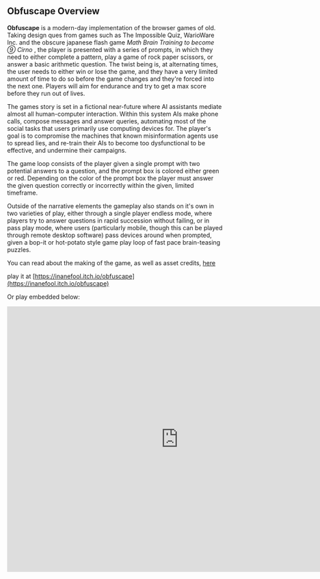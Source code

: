 ## Obfuscape Overview

**Obfuscape** is a modern-day implementation of the browser games of old. Taking design ques from games such as The Impossible Quiz, WarioWare Inc. and the obscure japanese flash game *Math Brain Training to become ⑨ Cirno* , the player is presented with a series of prompts, in which they need to either complete a pattern, play a game of rock paper scissors, or answer a basic arithmetic question. The twist being is, at alternating times, the user needs to either win or lose the game, and they have a very limited amount of time to do so before the game changes and they're forced into the next one. Players will aim for endurance and try to get a max score before they run out of lives. 

The games story is set in a fictional near-future where AI assistants mediate almost all human-computer interaction. Within this system AIs make phone calls, compose messages and answer queries, automating most of the social tasks that users primarily use computing devices for. The player's goal is to compromise the machines that known misinformation agents use to spread lies, and re-train their AIs to become too dysfunctional to be effective, and undermine their campaigns. 

The game loop consists of the player given a single prompt with two potential answers to a question, and the prompt box is colored either green or red. Depending on the color of the prompt box the player must answer the given question correctly or incorrectly within the given, limited timeframe. 

Outside of the narrative elements the gameplay also stands on it's own in two varieties of play, either through a single player endless mode, where players try to answer questions in rapid succession without failing, or in pass play mode, where users (particularly mobile, though this can be played through remote desktop software) pass devices around when prompted, given a bop-it or hot-potato style game play loop of fast pace brain-teasing puzzles. 

You can read about the making of the game, as well as asset credits, [here](/obfuscape_history)

play it at [https://inanefool.itch.io/obfuscape](https://inanefool.itch.io/obfuscape)

Or play embedded below:

<iframe frameborder="0" src="https://itch.io/embed-upload/6375305?color=333333" allowfullscreen="" width="800" height="620"><a href="https://inanefool.itch.io/obfuscape">Play Obfuscape!! on itch.io</a></iframe>

